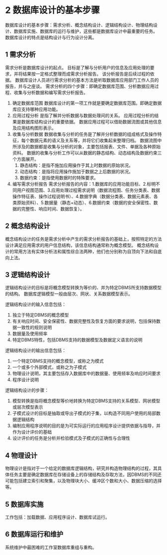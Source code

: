 # 2 数据库设计的基本步骤
数据库设计的基本步骤：需求分析、概念结构设计、逻辑结构设计、物理结构设计、数据库实施、数据库的运行与维护，这些都是数据库设计中最重要的任务。
数据库设计的特点是结构设计与行为设计分离。

## 1 需求分析
需求分析是数据库设计的起点。
目标是了解与分析用户的信息及应用处理的要求，并将结果按一定格式整理而成需求分析报告。
该分析报告是后续过程的依据。
数据库设计人员进行需求分析的基本方法是听取数据库应用部门工作人员的报告，并与之座谈。
需求分析的四个步骤：即确定数据库范围、分析数据应用过程、收集与分析数据和编写需求分析报告。
1. 确定数据库范围
    数据库设计的第一项工作就是要确定数据库范围。即确定数据库应支持哪种应用功能。
2. 应用过程分析
    是指了解并分析数据与数据处理间的关系。
    应用过程分析的结果是数据库结构设计的重要依据。
    数据应用过程可以借助数据流图或其他信息及应用结构图形表示。
3. 收集与分析数据
    数据收集与分析的任务是了解并分析数据的组成格式及操作特征，每个数据元素的语义及关系等，并将它们收集起来整理归档。
    数据流图中所涉及的数据都是收集与分析的对象，主要包括报表、文件、单据及各种原始资料。
    数据的收集与分析工作可以从数据的静态结构、动态结构及数据约束三个方面展开。
    1. 静态结构：是指不施加应用操作于其上时数据的原始状况。
    2. 动态结构：是指将应用操作施加于数据之上后数据的状况。
    3. 数据约束：是指使用数据时的特殊要求。
4. 编写需求分析报告
    需求分析报告的内容：1.数据库的应用功能目标、2.标明不同用户视图范围、3.应用处理过程需求说明（数据流程图、任务分类表、数据操作特征表、操作过程说明书）、4.数据字典（数据分类表、数据元素表、各类原始资料）、5.数据量（静态+动态）、6.数据约束（数据的安全保密性、数据的完整性、响应时间、数据恢复）。

## 2 概念结构设计
概念结构设计的任务是需求分析中产生的需求分析报告的基础上，按照特定的方法设计满足应用需求的用户信息结构，该信息结构通常称为概念模型。
概念结构设计的常用方法有实体分析法和属性综合法两种，他们也分别称为自顶向下法和自底向上法。

## 3 逻辑结构设计
逻辑结构设计的目标是将概念模型转换为等价的、并为特定DBMS所支持数据模型的结构。
数据库逻辑模型一般由层次、网状、关系数据模型表示。

逻辑结构设计的输入信息包括：
1. 独立于特定DBMS的概念模型
2. 有关响应时间、安全保密性、数据完整性及恢复方面的要求说明，包括保持数据一致性的规则说明
3. 数据量及使用频率
4. 特定DBMS特性，包括DBMS支持的数据模型及数据定义语言的说明

逻辑结构设计的输出信息包括：
1. 一个特定DBMS支持的概念模型，或称之为模式
2. 一个或多个外部模式，或称之为子模式
3. 物理设计说明，其主要包括存入数据库中的数据量、使用频率及响应时间要求
4. 程序设计说明

逻辑结构设计的步骤：
1. 模型转换是指将概念模型等价地转换为特定DBMS支持的关系模型、网状模型或层次模型表示
2. 子模式设计的目标是抽取或导出子模式的子集，以构造不同用户使用的局部数据逻辑结构
3. 编制应用程序说明的目的是为可实际运行的应用程序设计提供依据与指导，并作为设计评价的基础
4. 设计评价的任务是分析并检验模式及子模式的正确性与合理性

## 4 物理设计
物理设计是指对于一个给定的数据库逻辑结构，研究并构造物理结构的过程，其具体任务主要是确定数据库在存储设备上的存储结构及存取方法，因DBMS的不同还可能包括建立索引和聚集，以及物理块大小、缓冲区个数和大小、数据压缩的选择等。

## 5 数据库实施
工作包括：加载数据、应用程序设计、数据库试运行。

## 6 数据库运行和维护
系统维护中最困难的工作室数据库重组与重构。
